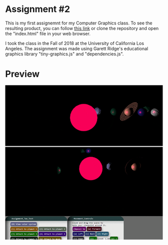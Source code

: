 # Assignment #2

This is my first assignemnt for my Computer Graphics class. 
To see the resulting product, you can follow [this link](https://a2-solution.glitch.me/) or clone the repository and open the "index.html" file in your web browser.

I took the class in the Fall of 2018 at the University of California Los Angeles.
The assignment was made using Garett Ridge's educational graphics library "tiny-graphics.js" and "dependencies.js".

# Preview
![image-0](docs/image-0.gif)
![image-5](docs/image-5.gif)